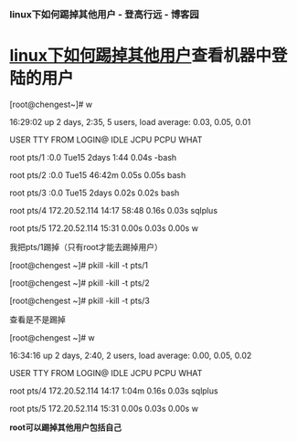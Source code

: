 ### linux下如何踢掉其他用户 - 登高行远 - 博客园



# [linux下如何踢掉其他用户](https://www.cnblogs.com/fbwfbi/archive/2013/05/06/3063331.html)查看机器中登陆的用户



[root@chengest~]# w

16:29:02 up 2 days, 2:35, 5 users, load average: 0.03, 0.05, 0.01

USER TTY FROM LOGIN@ IDLE JCPU PCPU WHAT

root pts/1 :0.0 Tue15 2days 1:44 0.04s -bash

root pts/2 :0.0 Tue15 46:42m 0.05s 0.05s bash

root pts/3 :0.0 Tue15 2days 0.02s 0.02s bash

root pts/4 172.20.52.114 14:17 58:48 0.16s 0.03s sqlplus

root pts/5 172.20.52.114 15:31 0.00s 0.03s 0.00s w

 

我把pts/1踢掉（只有root才能去踢掉用户）

[root@chengest ~]# pkill -kill -t pts/1

[root@chengest ~]# pkill -kill -t pts/2

[root@chengest ~]# pkill -kill -t pts/3

 

查看是不是踢掉

[root@chengest ~]# w

16:34:16 up 2 days, 2:40, 2 users, load average: 0.00, 0.05, 0.02

USER TTY FROM LOGIN@ IDLE JCPU PCPU WHAT

root pts/4 172.20.52.114 14:17 1:04m 0.16s 0.03s sqlplus

root pts/5 172.20.52.114 15:31 0.00s 0.03s 0.00s w

**root可以踢掉其他用户包括自己**